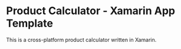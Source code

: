 # Product Calculator - Xamarin App Template

This is a cross-platform product calculator written in Xamarin.

